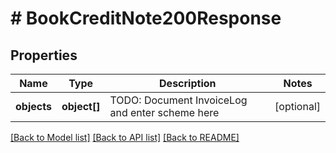 # # BookCreditNote200Response

## Properties

Name | Type | Description | Notes
------------ | ------------- | ------------- | -------------
**objects** | **object[]** | TODO: Document InvoiceLog and enter scheme here | [optional]

[[Back to Model list]](../../README.md#models) [[Back to API list]](../../README.md#endpoints) [[Back to README]](../../README.md)
